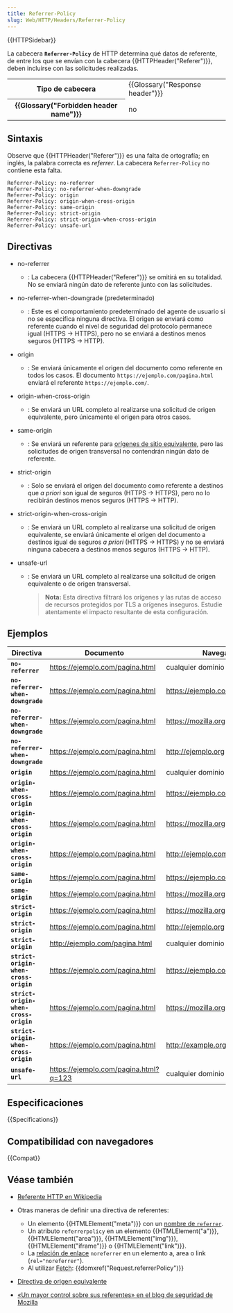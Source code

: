 ```yaml
---
title: Referrer-Policy
slug: Web/HTTP/Headers/Referrer-Policy
---
```


{{HTTPSidebar}}

La cabecera **`Referrer-Policy`** de HTTP determina qué datos de referente, de entre los que se envían con la cabecera {{HTTPHeader("Referer")}}, deben incluirse con las solicitudes realizadas.

<table class="properties">
  <tbody>
    <tr>
      <th scope="row">Tipo de cabecera</th>
      <td>{{Glossary("Response header")}}</td>
    </tr>
    <tr>
      <th scope="row">{{Glossary("Forbidden header name")}}</th>
      <td>no</td>
    </tr>
  </tbody>
</table>

## Sintaxis

Observe que {{HTTPHeader("Referer")}} es una falta de ortografía; en inglés, la palabra correcta es _referrer_. La cabecera `Referrer-Policy` no contiene esta falta.

```
Referrer-Policy: no-referrer
Referrer-Policy: no-referrer-when-downgrade
Referrer-Policy: origin
Referrer-Policy: origin-when-cross-origin
Referrer-Policy: same-origin
Referrer-Policy: strict-origin
Referrer-Policy: strict-origin-when-cross-origin
Referrer-Policy: unsafe-url
```

## Directivas

- no-referrer
  - : La cabecera {{HTTPHeader("Referer")}} se omitirá en su totalidad. No se enviará ningún dato de referente junto con las solicitudes.
- no-referrer-when-downgrade (predeterminado)
  - : Este es el comportamiento predeterminado del agente de usuario si no se especifica ninguna directiva. El origen se enviará como referente cuando el nivel de seguridad del protocolo permanece igual (HTTPS → HTTPS), pero no se enviará a destinos menos seguros (HTTPS → HTTP).
- origin
  - : Se enviará únicamente el origen del documento como referente en todos los casos. El documento `https://ejemplo.com/pagina.html` enviará el referente `https://ejemplo.com/`.
- origin-when-cross-origin
  - : Se enviará un URL completo al realizarse una solicitud de origen equivalente, pero únicamente el origen para otros casos.
- same-origin
  - : Se enviará un referente para [orígenes de sitio equivalente](/es/docs/Web/Security/Same-origin_policy), pero las solicitudes de origen transversal no contendrán ningún dato de referente.
- strict-origin
  - : Solo se enviará el origen del documento como referente a destinos que _a priori_ son igual de seguros (HTTPS → HTTPS), pero no lo recibirán destinos menos seguros (HTTPS → HTTP).
- strict-origin-when-cross-origin
  - : Se enviará un URL completo al realizarse una solicitud de origen equivalente, se enviará únicamente el origen del documento a destinos igual de seguros _a priori_ (HTTPS → HTTPS) y no se enviará ninguna cabecera a destinos menos seguros (HTTPS → HTTP).
- unsafe-url

  - : Se enviará un URL completo al realizarse una solicitud de origen equivalente o de origen transversal.

    > **Nota:** Esta directiva filtrará los orígenes y las rutas de acceso de recursos protegidos por TLS a orígenes inseguros. Estudie atentamente el impacto resultante de esta configuración.

## Ejemplos

| Directiva                             | Documento                               | Navegación a                          | Referente                               |
| ------------------------------------- | --------------------------------------  | ------------------------------------  | --------------------------------------  |
| **`no-referrer`**                     | <https://ejemplo.com/pagina.html>       | cualquier dominio o ruta de acceso    | ningún referente                        |
| **`no-referrer-when-downgrade`**      | <https://ejemplo.com/pagina.html>       | <https://ejemplo.com/otrapagina.html> | <https://ejemplo.com/pagina.html>       |
| **`no-referrer-when-downgrade`**      | <https://ejemplo.com/pagina.html>       | <https://mozilla.org>                 | <https://ejemplo.com/pagina.html>       |
| **`no-referrer-when-downgrade`**      | <https://ejemplo.com/pagina.html>       | <http://ejemplo.org>                  | ningún referente                        |
| **`origin`**                          | <https://ejemplo.com/pagina.html>       | cualquier dominio o ruta de acceso    | <https://ejemplo.com/>                  |
| **`origin-when-cross-origin`**        | <https://ejemplo.com/pagina.html>       | <https://ejemplo.com/otrapagina.html> | <https://ejemplo.com/pagina.html>       |
| **`origin-when-cross-origin`**        | <https://ejemplo.com/pagina.html>       | <https://mozilla.org>                 | <https://ejemplo.com/>                  |
| **`origin-when-cross-origin`**        | <https://ejemplo.com/pagina.html>       | <http://ejemplo.com/pagina.html>      | <https://ejemplo.com/>                  |
| **`same-origin`**                     | <https://ejemplo.com/pagina.html>       | <https://ejemplo.com/otrapagina.html> | <https://ejemplo.com/pagina.html>       |
| **`same-origin`**                     | <https://ejemplo.com/pagina.html>       | <https://mozilla.org>                 | ningún referente                        |
| **`strict-origin`**                   | <https://ejemplo.com/pagina.html>       | <https://mozilla.org>                 | <https://ejemplo.com/>                  |
| **`strict-origin`**                   | <https://ejemplo.com/pagina.html>       | <http://ejemplo.org>                  | ningún referente                        |
| **`strict-origin`**                   | <http://ejemplo.com/pagina.html>        | cualquier dominio o ruta de acceso    | <http://ejemplo.com/>                   |
| **`strict-origin-when-cross-origin`** | <https://ejemplo.com/pagina.html>       | <https://ejemplo.com/otrapagina.html> | <https://ejemplo.com/pagina.html>       |
| **`strict-origin-when-cross-origin`** | <https://ejemplo.com/pagina.html>       | <https://mozilla.org>                 | <https://ejemplo.com/>                  |
| **`strict-origin-when-cross-origin`** | <https://ejemplo.com/pagina.html>       | <http://example.org>                  | ningún referente                        |
| **`unsafe-url`**                      | <https://ejemplo.com/pagina.html?q=123> | cualquier dominio o ruta de acceso    | <https://ejemplo.com/pagina.html?q=123> |

## Especificaciones

{{Specifications}}

## Compatibilidad con navegadores

{{Compat}}

## Véase también

- [Referente HTTP en Wikipedia](https://es.wikipedia.org/wiki/HTTP_referer)
- Otras maneras de definir una directiva de referentes:

  - Un elemento {{HTMLElement("meta")}} con un [nombre de `referrer`](/es/docs/Web/HTML/Element/meta#attr-name).
  - Un atributo `referrerpolicy` en un elemento {{HTMLElement("a")}}, {{HTMLElement("area")}}, {{HTMLElement("img")}}, {{HTMLElement("iframe")}} o {{HTMLElement("link")}}.
  - La [relación de enlace](/es/docs/Web/HTML/Link_types) `noreferrer` en un elemento a, area o link (`rel="noreferrer"`).
  - Al utilizar [Fetch](/es/docs/Web/API/Fetch_API): {{domxref("Request.referrerPolicy")}}

- [Directiva de origen equivalente](/es/docs/Web/Security/Same-origin_policy)
- [«Un mayor control sobre sus referentes» en el blog de seguridad de Mozilla](https://blog.mozilla.org/security/2015/01/21/meta-referrer/)

